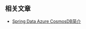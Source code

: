 ## 相关文章

+ [Spring Data Azure CosmosDB简介](http://tu-yucheng.github.io/springdata/2023/05/18/spring-data-cosmos-db.html)